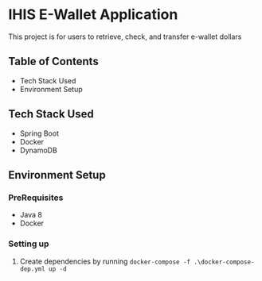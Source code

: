 # IHIS E-Wallet Application
This project is for users to retrieve, check, and transfer e-wallet dollars

## Table of Contents
- Tech Stack Used
- Environment Setup
	
## Tech Stack Used
-	Spring Boot
-	Docker
-	DynamoDB

## Environment Setup
### PreRequisites	
-	Java 8
-	Docker

### Setting up
1. Create dependencies by running `docker-compose -f .\docker-compose-dep.yml up -d`